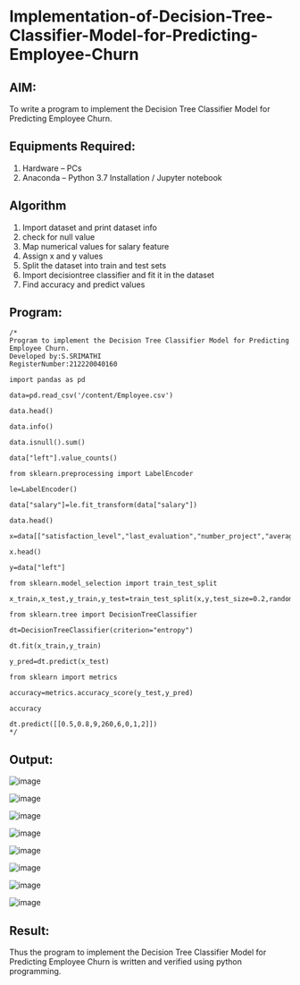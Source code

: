 # Implementation-of-Decision-Tree-Classifier-Model-for-Predicting-Employee-Churn

## AIM:
To write a program to implement the Decision Tree Classifier Model for Predicting Employee Churn.

## Equipments Required:
1. Hardware – PCs
2. Anaconda – Python 3.7 Installation / Jupyter notebook

## Algorithm
1. Import dataset and print dataset info
2. check for null value
3. Map numerical values for salary feature
4. Assign x and y values
5. Split the dataset into train and test sets
6. Import decisiontree classifier and fit it in the dataset
7. Find accuracy and predict values

## Program:
```
/*
Program to implement the Decision Tree Classifier Model for Predicting Employee Churn.
Developed by:S.SRIMATHI
RegisterNumber:212220040160 

import pandas as pd

data=pd.read_csv('/content/Employee.csv')

data.head()

data.info()

data.isnull().sum()

data["left"].value_counts()

from sklearn.preprocessing import LabelEncoder

le=LabelEncoder()

data["salary"]=le.fit_transform(data["salary"])

data.head()

x=data[["satisfaction_level","last_evaluation","number_project","average_montly_hours","time_spend_company","Work_accident","promotion_last_5years","salary"]]

x.head()

y=data["left"]

from sklearn.model_selection import train_test_split

x_train,x_test,y_train,y_test=train_test_split(x,y,test_size=0.2,random_state=100)

from sklearn.tree import DecisionTreeClassifier

dt=DecisionTreeClassifier(criterion="entropy")

dt.fit(x_train,y_train)

y_pred=dt.predict(x_test)

from sklearn import metrics

accuracy=metrics.accuracy_score(y_test,y_pred)

accuracy

dt.predict([[0.5,0.8,9,260,6,0,1,2]])
*/
```

## Output:

![image](https://github.com/srimathi-25/Implementation-of-Decision-Tree-Classifier-Model-for-Predicting-Employee-Churn/assets/114581999/621cc909-d881-468e-b3c3-82d442827d83)

![image](https://github.com/srimathi-25/Implementation-of-Decision-Tree-Classifier-Model-for-Predicting-Employee-Churn/assets/114581999/cdf78355-883c-4bb6-bb6b-4e9970c416d9)

![image](https://github.com/srimathi-25/Implementation-of-Decision-Tree-Classifier-Model-for-Predicting-Employee-Churn/assets/114581999/3dfc8001-34e9-4aca-9910-a6132db3a20a)

![image](https://github.com/srimathi-25/Implementation-of-Decision-Tree-Classifier-Model-for-Predicting-Employee-Churn/assets/114581999/12713ebc-2ee7-481b-8fae-f5e0abc87dc8)

![image](https://github.com/srimathi-25/Implementation-of-Decision-Tree-Classifier-Model-for-Predicting-Employee-Churn/assets/114581999/b3e819d8-abc1-4d5c-8cfb-fe9f7267b063)

![image](https://github.com/srimathi-25/Implementation-of-Decision-Tree-Classifier-Model-for-Predicting-Employee-Churn/assets/114581999/7c6d2161-9875-41d2-97bb-e3e41ece849b)

![image](https://github.com/srimathi-25/Implementation-of-Decision-Tree-Classifier-Model-for-Predicting-Employee-Churn/assets/114581999/de7e8e46-efea-4226-a3a8-ffe240a69cff)

![image](https://github.com/srimathi-25/Implementation-of-Decision-Tree-Classifier-Model-for-Predicting-Employee-Churn/assets/114581999/f4b8afc1-36f2-452a-8f86-ffbb99027c00)

## Result:
Thus the program to implement the  Decision Tree Classifier Model for Predicting Employee Churn is written and verified using python programming.
